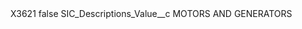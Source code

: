 <?xml version="1.0" encoding="UTF-8"?>
<CustomMetadata xmlns="http://soap.sforce.com/2006/04/metadata" xmlns:xsi="http://www.w3.org/2001/XMLSchema-instance" xmlns:xsd="http://www.w3.org/2001/XMLSchema">
    <label>X3621</label>
    <protected>false</protected>
    <values>
        <field>SIC_Descriptions_Value__c</field>
        <value xsi:type="xsd:string">MOTORS AND GENERATORS</value>
    </values>
</CustomMetadata>
